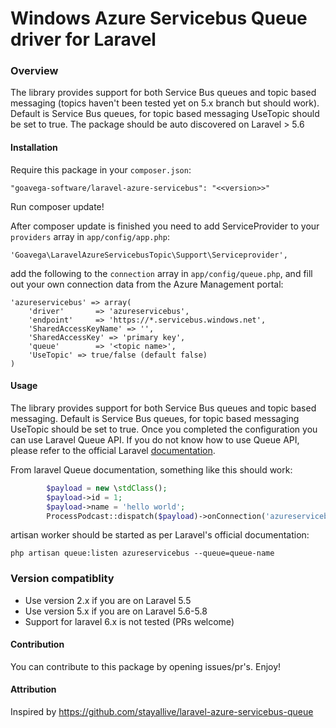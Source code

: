 Windows Azure Servicebus Queue driver for Laravel
=================================================
### Overview
The library provides support for both Service Bus queues and topic based messaging (topics haven't been tested yet on 5.x branch but should work). Default is Service Bus queues, for topic based messaging UseTopic should be set to true. The package should be auto discovered on Laravel > 5.6

#### Installation

Require this package in your `composer.json`:

	"goavega-software/laravel-azure-servicebus": "<<version>>"

Run composer update!

After composer update is finished you need to add ServiceProvider to your `providers` array in `app/config/app.php`:

	'Goavega\LaravelAzureServicebusTopic\Support\Serviceprovider',

add the following to the `connection` array in `app/config/queue.php`, and fill out your own connection data from the Azure Management portal:

	'azureservicebus' => array(
        'driver'       => 'azureservicebus',
        'endpoint'     => 'https://*.servicebus.windows.net',
        'SharedAccessKeyName' => '',
        'SharedAccessKey' => 'primary key',
        'queue'        => '<topic name>',
        'UseTopic' => true/false (default false)
    )

#### Usage
The library provides support for both Service Bus queues and topic based messaging. Default is Service Bus queues, for topic based messaging UseTopic should be set to true.
Once you completed the configuration you can use Laravel Queue API. If you do not know how to use Queue API, please refer to the official Laravel [documentation](http://laravel.com/docs/queues).

From laravel Queue documentation, something like this should work:
```php
        $payload = new \stdClass();
        $payload->id = 1;
        $payload->name = 'hello world';
        ProcessPodcast::dispatch($payload)->onConnection('azureservicebus')->onQueue('queue-name');
```
artisan worker should be started as per Laravel's official documentation:

```shell
php artisan queue:listen azureservicebus --queue=queue-name
```

### Version compatiblity
* Use version 2.x if you are on Laravel 5.5
* Use version 5.x if you are on Laravel 5.6-5.8
* Support for laravel 6.x is not tested (PRs welcome)
#### Contribution

You can contribute to this package by opening issues/pr's. Enjoy!

#### Attribution
Inspired by https://github.com/stayallive/laravel-azure-servicebus-queue
